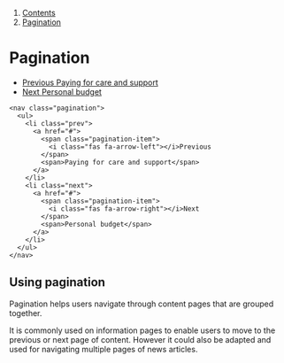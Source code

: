 <div class="breadcrumbs">
  <ol>
    <li><a href="/docs/core/contents">Contents</a></li>
    <li><a href="#">Pagination</a></li>
  </ol>
</div>

# Pagination

<nav class="pagination">
  <ul>
    <li class="prev">
      <a href="#">
        <span class="pagination-item">
          <i class="fas fa-arrow-left"></i>Previous
        </span>
        <span>Paying for care and support</span>
      </a>
    </li>
    <li class="next">
      <a href="#">
        <span class="pagination-item">
          <i class="fas fa-arrow-right"></i>Next
        </span>
        <span>Personal budget</span>
      </a>
    </li>
  </ul>
</nav>

    <nav class="pagination">
      <ul>
        <li class="prev">
          <a href="#">
            <span class="pagination-item">
              <i class="fas fa-arrow-left"></i>Previous
            </span>
            <span>Paying for care and support</span>
          </a>
        </li>
        <li class="next">
          <a href="#">
            <span class="pagination-item">
              <i class="fas fa-arrow-right"></i>Next
            </span>
            <span>Personal budget</span>
          </a>
        </li>
      </ul>
    </nav>

## Using pagination

Pagination helps users navigate through content pages that are grouped together.

It is commonly used on information pages to enable users to move to the previous or next page of content. However it could also be adapted and used for navigating multiple pages of news articles. 
